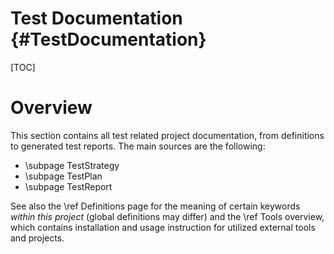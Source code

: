 # Test Documentation {#TestDocumentation}

[TOC]

# Overview

This section contains all test related project documentation, from definitions to generated test reports.
The main sources are the following:

* \subpage TestStrategy
* \subpage TestPlan
* \subpage TestReport

See also the \ref Definitions page for the meaning of certain keywords *within this project* (global definitions may
differ) and the \ref Tools overview, which contains installation and usage instruction for utilized external tools and
projects.

